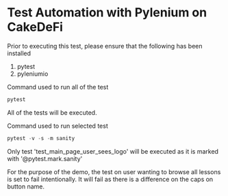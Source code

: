 # Test Automation with Pylenium on CakeDeFi
 
Prior to executing this test, please ensure that the following has been installed
1. pytest
2. pyleniumio

Command used to run all of the test
```ps1 Tab1
pytest
```
All of the tests will be executed.

Command used to run selected test
```ps1 Tab2
pytest -v -s -m sanity
```
Only test 'test_main_page_user_sees_logo' will be executed as it is marked with '@pytest.mark.sanity'

For the purpose of the demo, the test on user wanting to browse all lessons is set to fail intentionally. It will fail as there is a difference on the caps on button name.
